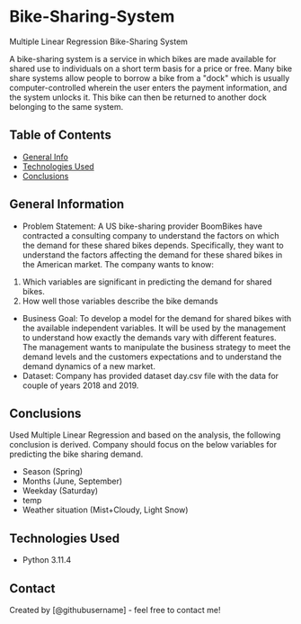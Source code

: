 # Bike-Sharing-System
Multiple Linear Regression Bike-Sharing System

A bike-sharing system is a service in which bikes are made available for shared use to individuals on a short term basis for a price or free. Many bike share systems allow people to borrow a bike from a "dock" which is usually computer-controlled wherein the user enters the payment information, and the system unlocks it. This bike can then be returned to another dock belonging to the same system.


## Table of Contents
* [General Info](#general-information)
* [Technologies Used](#technologies-used)
* [Conclusions](#conclusions)


## General Information
- Problem Statement:
A US bike-sharing provider BoomBikes have contracted a consulting company to understand the factors on which the demand for these shared bikes depends. Specifically, they want to understand the factors affecting the demand for these shared bikes in the American market. The company wants to know:

1. Which variables are significant in predicting the demand for shared bikes.
2. How well those variables describe the bike demands

- Business Goal:
To develop a model for the demand for shared bikes with the available independent variables. It will be used by the management to understand how exactly the demands vary with different features. The management wants to manipulate the business strategy to meet the demand levels and the customers expectations and to understand the demand dynamics of a new market.
- Dataset:
Company has provided dataset day.csv file with the data for couple of years 2018 and 2019.

## Conclusions
Used Multiple Linear Regression and based on the analysis, the following conclusion is derived.
Company should focus on the below variables for predicting the bike sharing demand.
- Season (Spring)
- Months (June, September)
- Weekday (Saturday)
- temp
- Weather situation (Mist+Cloudy, Light Snow)


## Technologies Used
- Python 3.11.4

<!-- As the libraries versions keep on changing, it is recommended to mention the version of library used in this project -->


## Contact
Created by [@githubusername] - feel free to contact me!


<!-- Optional -->
<!-- ## License -->
<!-- This project is open source and available under the [... License](). -->

<!-- You don't have to include all sections - just the one's relevant to your project -->
